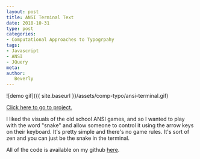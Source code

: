 ```yaml
---
layout: post
title: ANSI Terminal Text
date: 2018-10-31
type: post
categories:
- Computational Approaches to Typogrpahy
tags:
- Javascript
- ANSI
- JQuery
meta:
author:
   Beverly
---
```


<!-- {{ site.baseurl }} -->

![demo gif]({{ site.baseurl }}/assets/comp-typo/ansi-terminal.gif)

[Click here to go to project.](https://itp.beverlychou.com/computational-approaches-to-typography/1_ANSI_Terminal/)

I liked the visuals of the old school ANSI games, and so I wanted to play with the word "snake" and allow someone to control it using the arrow keys on their keyboard. It's pretty simple and there's no game rules. It's sort of zen and you can just be the snake in the terminal.

All of the code is available on my github [here](https://github.com/bevchou/computational-approaches-to-typography/tree/master/1_ANSI_Terminal).
